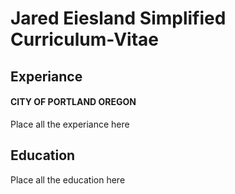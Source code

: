 # Jared Eiesland Simplified Curriculum-Vitae
<html>
  <Body>
    <h2>Experiance</h2>
    <h4>CITY OF PORTLAND OREGON</h4>
    <p>Place all the experiance here</p>
    
    
   <h2>Education</h2>
    <p>Place all the education here</p>
    </body>
  </html>
